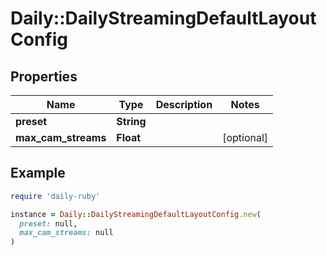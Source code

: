 # Daily::DailyStreamingDefaultLayoutConfig

## Properties

| Name | Type | Description | Notes |
| ---- | ---- | ----------- | ----- |
| **preset** | **String** |  |  |
| **max_cam_streams** | **Float** |  | [optional] |

## Example

```ruby
require 'daily-ruby'

instance = Daily::DailyStreamingDefaultLayoutConfig.new(
  preset: null,
  max_cam_streams: null
)
```

